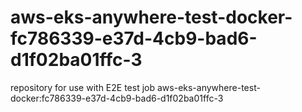 # aws-eks-anywhere-test-docker-fc786339-e37d-4cb9-bad6-d1f02ba01ffc-3
repository for use with E2E test job aws-eks-anywhere-test-docker:fc786339-e37d-4cb9-bad6-d1f02ba01ffc-3
